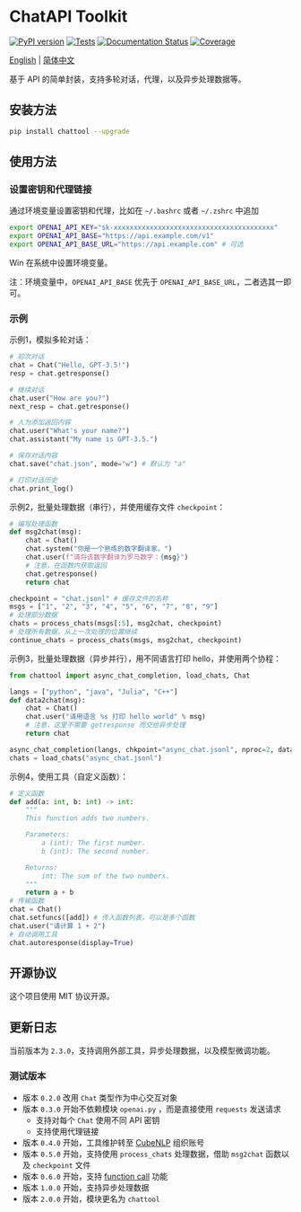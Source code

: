 # ChatAPI Toolkit
[![PyPI version](https://img.shields.io/pypi/v/chattool.svg)](https://pypi.python.org/pypi/chattool)
[![Tests](https://github.com/cubenlp/chattool/actions/workflows/test.yml/badge.svg)](https://github.com/cubenlp/chattool/actions/workflows/test.yml/)
[![Documentation Status](https://img.shields.io/badge/docs-github_pages-blue.svg)](https://chattool.cubenlp.com)
[![Coverage](https://codecov.io/gh/cubenlp/chattool/branch/master/graph/badge.svg)](https://codecov.io/gh/cubenlp/chattool)

<!-- 
[![Updates](https://pyup.io/repos/github/cubenlp/chattool/shield.svg)](https://pyup.io/repos/github/cubenlp/chattool/) 
-->

[English](README_en.md) | [简体中文](README.md)

基于 API 的简单封装，支持多轮对话，代理，以及异步处理数据等。

## 安装方法

```bash
pip install chattool --upgrade
```

## 使用方法

### 设置密钥和代理链接

通过环境变量设置密钥和代理，比如在 `~/.bashrc` 或者 `~/.zshrc` 中追加

```bash
export OPENAI_API_KEY="sk-xxxxxxxxxxxxxxxxxxxxxxxxxxxxxxxxxxxxxxxx"
export OPENAI_API_BASE="https://api.example.com/v1"
export OPENAI_API_BASE_URL="https://api.example.com" # 可选
```

Win 在系统中设置环境变量。

注：环境变量中，`OPENAI_API_BASE` 优先于 `OPENAI_API_BASE_URL`，二者选其一即可。

### 示例

示例1，模拟多轮对话：

```python
# 初次对话
chat = Chat("Hello, GPT-3.5!")
resp = chat.getresponse()

# 继续对话
chat.user("How are you?")
next_resp = chat.getresponse()

# 人为添加返回内容
chat.user("What's your name?")
chat.assistant("My name is GPT-3.5.")

# 保存对话内容
chat.save("chat.json", mode="w") # 默认为 "a"

# 打印对话历史
chat.print_log()
```

示例2，批量处理数据（串行），并使用缓存文件 `checkpoint`：

```python
# 编写处理函数
def msg2chat(msg):
    chat = Chat()
    chat.system("你是一个熟练的数字翻译家。")
    chat.user(f"请将该数字翻译为罗马数字：{msg}")
    # 注意，在函数内获取返回
    chat.getresponse()
    return chat

checkpoint = "chat.jsonl" # 缓存文件的名称
msgs = ["1", "2", "3", "4", "5", "6", "7", "8", "9"]
# 处理部分数据
chats = process_chats(msgs[:5], msg2chat, checkpoint)
# 处理所有数据，从上一次处理的位置继续
continue_chats = process_chats(msgs, msg2chat, checkpoint)
```

示例3，批量处理数据（异步并行），用不同语言打印 hello，并使用两个协程：

```python
from chattool import async_chat_completion, load_chats, Chat

langs = ["python", "java", "Julia", "C++"]
def data2chat(msg):
    chat = Chat()
    chat.user("请用语言 %s 打印 hello world" % msg)
    # 注意，这里不需要 getresponse 而交给异步处理
    return chat

async_chat_completion(langs, chkpoint="async_chat.jsonl", nproc=2, data2chat=data2chat)
chats = load_chats("async_chat.jsonl")
```

示例4，使用工具（自定义函数）：

```python
# 定义函数
def add(a: int, b: int) -> int:
    """
    This function adds two numbers.

    Parameters:
        a (int): The first number.
        b (int): The second number.

    Returns:
        int: The sum of the two numbers.
    """
    return a + b
# 传输函数
chat = Chat()
chat.setfuncs([add]) # 传入函数列表，可以是多个函数
chat.user("请计算 1 + 2")
# 自动调用工具
chat.autoresponse(display=True)
```

## 开源协议

这个项目使用 MIT 协议开源。

## 更新日志

当前版本为 `2.3.0`，支持调用外部工具，异步处理数据，以及模型微调功能。

### 测试版本
- 版本 `0.2.0` 改用 `Chat` 类型作为中心交互对象
- 版本 `0.3.0` 开始不依赖模块 `openai.py` ，而是直接使用 `requests` 发送请求
    - 支持对每个 `Chat` 使用不同 API 密钥
    - 支持使用代理链接
- 版本 `0.4.0` 开始，工具维护转至 [CubeNLP](https://github.com/cubenlp) 组织账号
- 版本 `0.5.0` 开始，支持使用 `process_chats` 处理数据，借助 `msg2chat` 函数以及 `checkpoint` 文件
- 版本 `0.6.0` 开始，支持 [function call](https://platform.openai.com/docs/guides/gpt/function-calling) 功能
- 版本 `1.0.0` 开始，支持异步处理数据
- 版本 `2.0.0` 开始，模块更名为 `chattool`